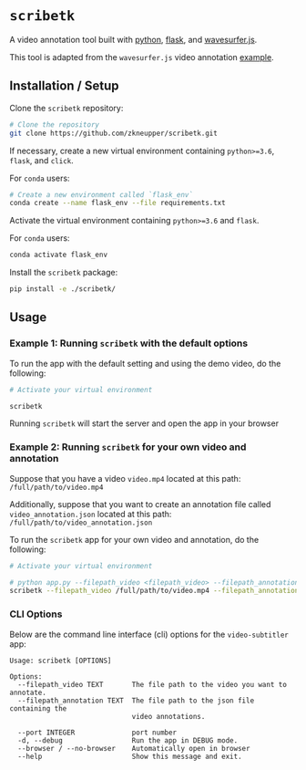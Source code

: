 # `scribetk`

A video annotation tool built with [python](https://www.python.org/), [flask](https://pypi.org/project/Flask/), and [wavesurfer.js](https://github.com/katspaugh/wavesurfer.js).

This tool is adapted from the `wavesurfer.js` video annotation [example](http://wavesurfer-js.org/example/video-annotation/index.html).




## Installation / Setup

Clone the `scribetk` repository:

```bash
# Clone the repository
git clone https://github.com/zkneupper/scribetk.git
```

If necessary, create a new virtual environment containing `python>=3.6`, `flask`, and `click`.

For `conda` users:

```bash
# Create a new environment called `flask_env`
conda create --name flask_env --file requirements.txt
```


Activate the virtual environment containing `python>=3.6` and `flask`.

For `conda` users:

```bash
conda activate flask_env
```


Install the `scribetk` package:

```bash
pip install -e ./scribetk/
```




## Usage


### Example 1: Running `scribetk` with the default options

To run the app with the default setting and using the demo video, do the following:

```bash
# Activate your virtual environment

scribetk
```

Running `scribetk` will start the server and open the app in your browser



### Example 2: Running `scribetk` for your own video and annotation

Suppose that you have a video `video.mp4` located at this path: `/full/path/to/video.mp4`

Additionally, suppose that you want to create an annotation file called `video_annotation.json` located at this path: `/full/path/to/video_annotation.json`


To run the `scribetk` app for your own video and annotation, do the following:

```bash
# Activate your virtual environment

# python app.py --filepath_video <filepath_video> --filepath_annotation <filepath_annotation>
scribetk --filepath_video /full/path/to/video.mp4 --filepath_annotation /full/path/to/video_annotation.json
```


### CLI Options

Below are the command line interface (cli) options for the `video-subtitler` app:

```
Usage: scribetk [OPTIONS]

Options:
  --filepath_video TEXT       The file path to the video you want to annotate.
  --filepath_annotation TEXT  The file path to the json file containing the
                              video annotations.

  --port INTEGER              port number
  -d, --debug                 Run the app in DEBUG mode.
  --browser / --no-browser    Automatically open in browser
  --help                      Show this message and exit.
```
